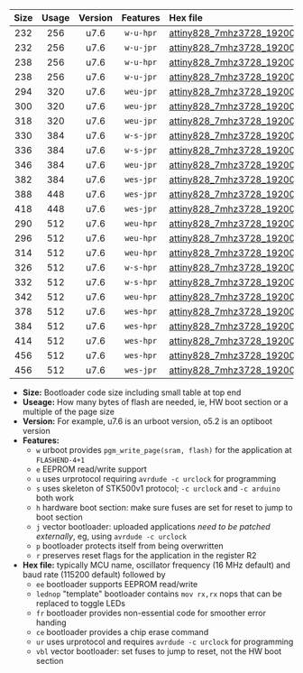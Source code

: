 |Size|Usage|Version|Features|Hex file|
|:-:|:-:|:-:|:-:|:--|
|232|256|u7.6|`w-u-hpr`|[attiny828_7mhz3728_19200bps_ur.hex](https://raw.githubusercontent.com/stefanrueger/urboot/main/bootloaders/attiny828/fcpu_7mhz3728/19200_bps/attiny828_7mhz3728_19200bps_ur.hex)|
|232|256|u7.6|`w-u-jpr`|[attiny828_7mhz3728_19200bps_ur_vbl.hex](https://raw.githubusercontent.com/stefanrueger/urboot/main/bootloaders/attiny828/fcpu_7mhz3728/19200_bps/attiny828_7mhz3728_19200bps_ur_vbl.hex)|
|238|256|u7.6|`w-u-hpr`|[attiny828_7mhz3728_19200bps_lednop_ur.hex](https://raw.githubusercontent.com/stefanrueger/urboot/main/bootloaders/attiny828/fcpu_7mhz3728/19200_bps/attiny828_7mhz3728_19200bps_lednop_ur.hex)|
|238|256|u7.6|`w-u-jpr`|[attiny828_7mhz3728_19200bps_lednop_ur_vbl.hex](https://raw.githubusercontent.com/stefanrueger/urboot/main/bootloaders/attiny828/fcpu_7mhz3728/19200_bps/attiny828_7mhz3728_19200bps_lednop_ur_vbl.hex)|
|294|320|u7.6|`weu-jpr`|[attiny828_7mhz3728_19200bps_ee_ur_vbl.hex](https://raw.githubusercontent.com/stefanrueger/urboot/main/bootloaders/attiny828/fcpu_7mhz3728/19200_bps/attiny828_7mhz3728_19200bps_ee_ur_vbl.hex)|
|300|320|u7.6|`weu-jpr`|[attiny828_7mhz3728_19200bps_ee_lednop_ur_vbl.hex](https://raw.githubusercontent.com/stefanrueger/urboot/main/bootloaders/attiny828/fcpu_7mhz3728/19200_bps/attiny828_7mhz3728_19200bps_ee_lednop_ur_vbl.hex)|
|318|320|u7.6|`weu-jpr`|[attiny828_7mhz3728_19200bps_ee_lednop_fr_ur_vbl.hex](https://raw.githubusercontent.com/stefanrueger/urboot/main/bootloaders/attiny828/fcpu_7mhz3728/19200_bps/attiny828_7mhz3728_19200bps_ee_lednop_fr_ur_vbl.hex)|
|330|384|u7.6|`w-s-jpr`|[attiny828_7mhz3728_19200bps_vbl.hex](https://raw.githubusercontent.com/stefanrueger/urboot/main/bootloaders/attiny828/fcpu_7mhz3728/19200_bps/attiny828_7mhz3728_19200bps_vbl.hex)|
|336|384|u7.6|`w-s-jpr`|[attiny828_7mhz3728_19200bps_lednop_vbl.hex](https://raw.githubusercontent.com/stefanrueger/urboot/main/bootloaders/attiny828/fcpu_7mhz3728/19200_bps/attiny828_7mhz3728_19200bps_lednop_vbl.hex)|
|346|384|u7.6|`weu-jpr`|[attiny828_7mhz3728_19200bps_ee_lednop_fr_ce_ur_vbl.hex](https://raw.githubusercontent.com/stefanrueger/urboot/main/bootloaders/attiny828/fcpu_7mhz3728/19200_bps/attiny828_7mhz3728_19200bps_ee_lednop_fr_ce_ur_vbl.hex)|
|382|384|u7.6|`wes-jpr`|[attiny828_7mhz3728_19200bps_ee_vbl.hex](https://raw.githubusercontent.com/stefanrueger/urboot/main/bootloaders/attiny828/fcpu_7mhz3728/19200_bps/attiny828_7mhz3728_19200bps_ee_vbl.hex)|
|388|448|u7.6|`wes-jpr`|[attiny828_7mhz3728_19200bps_ee_lednop_vbl.hex](https://raw.githubusercontent.com/stefanrueger/urboot/main/bootloaders/attiny828/fcpu_7mhz3728/19200_bps/attiny828_7mhz3728_19200bps_ee_lednop_vbl.hex)|
|418|448|u7.6|`wes-jpr`|[attiny828_7mhz3728_19200bps_ee_lednop_fr_vbl.hex](https://raw.githubusercontent.com/stefanrueger/urboot/main/bootloaders/attiny828/fcpu_7mhz3728/19200_bps/attiny828_7mhz3728_19200bps_ee_lednop_fr_vbl.hex)|
|290|512|u7.6|`weu-hpr`|[attiny828_7mhz3728_19200bps_ee_ur.hex](https://raw.githubusercontent.com/stefanrueger/urboot/main/bootloaders/attiny828/fcpu_7mhz3728/19200_bps/attiny828_7mhz3728_19200bps_ee_ur.hex)|
|296|512|u7.6|`weu-hpr`|[attiny828_7mhz3728_19200bps_ee_lednop_ur.hex](https://raw.githubusercontent.com/stefanrueger/urboot/main/bootloaders/attiny828/fcpu_7mhz3728/19200_bps/attiny828_7mhz3728_19200bps_ee_lednop_ur.hex)|
|314|512|u7.6|`weu-hpr`|[attiny828_7mhz3728_19200bps_ee_lednop_fr_ur.hex](https://raw.githubusercontent.com/stefanrueger/urboot/main/bootloaders/attiny828/fcpu_7mhz3728/19200_bps/attiny828_7mhz3728_19200bps_ee_lednop_fr_ur.hex)|
|326|512|u7.6|`w-s-hpr`|[attiny828_7mhz3728_19200bps.hex](https://raw.githubusercontent.com/stefanrueger/urboot/main/bootloaders/attiny828/fcpu_7mhz3728/19200_bps/attiny828_7mhz3728_19200bps.hex)|
|332|512|u7.6|`w-s-hpr`|[attiny828_7mhz3728_19200bps_lednop.hex](https://raw.githubusercontent.com/stefanrueger/urboot/main/bootloaders/attiny828/fcpu_7mhz3728/19200_bps/attiny828_7mhz3728_19200bps_lednop.hex)|
|342|512|u7.6|`weu-hpr`|[attiny828_7mhz3728_19200bps_ee_lednop_fr_ce_ur.hex](https://raw.githubusercontent.com/stefanrueger/urboot/main/bootloaders/attiny828/fcpu_7mhz3728/19200_bps/attiny828_7mhz3728_19200bps_ee_lednop_fr_ce_ur.hex)|
|378|512|u7.6|`wes-hpr`|[attiny828_7mhz3728_19200bps_ee.hex](https://raw.githubusercontent.com/stefanrueger/urboot/main/bootloaders/attiny828/fcpu_7mhz3728/19200_bps/attiny828_7mhz3728_19200bps_ee.hex)|
|384|512|u7.6|`wes-hpr`|[attiny828_7mhz3728_19200bps_ee_lednop.hex](https://raw.githubusercontent.com/stefanrueger/urboot/main/bootloaders/attiny828/fcpu_7mhz3728/19200_bps/attiny828_7mhz3728_19200bps_ee_lednop.hex)|
|414|512|u7.6|`wes-hpr`|[attiny828_7mhz3728_19200bps_ee_lednop_fr.hex](https://raw.githubusercontent.com/stefanrueger/urboot/main/bootloaders/attiny828/fcpu_7mhz3728/19200_bps/attiny828_7mhz3728_19200bps_ee_lednop_fr.hex)|
|456|512|u7.6|`wes-hpr`|[attiny828_7mhz3728_19200bps_ee_lednop_fr_ce.hex](https://raw.githubusercontent.com/stefanrueger/urboot/main/bootloaders/attiny828/fcpu_7mhz3728/19200_bps/attiny828_7mhz3728_19200bps_ee_lednop_fr_ce.hex)|
|456|512|u7.6|`wes-jpr`|[attiny828_7mhz3728_19200bps_ee_lednop_fr_ce_vbl.hex](https://raw.githubusercontent.com/stefanrueger/urboot/main/bootloaders/attiny828/fcpu_7mhz3728/19200_bps/attiny828_7mhz3728_19200bps_ee_lednop_fr_ce_vbl.hex)|

- **Size:** Bootloader code size including small table at top end
- **Useage:** How many bytes of flash are needed, ie, HW boot section or a multiple of the page size
- **Version:** For example, u7.6 is an urboot version, o5.2 is an optiboot version
- **Features:**
  + `w` urboot provides `pgm_write_page(sram, flash)` for the application at `FLASHEND-4+1`
  + `e` EEPROM read/write support
  + `u` uses urprotocol requiring `avrdude -c urclock` for programming
  + `s` uses skeleton of STK500v1 protocol; `-c urclock` and `-c arduino` both work
  + `h` hardware boot section: make sure fuses are set for reset to jump to boot section
  + `j` vector bootloader: uploaded applications *need to be patched externally*, eg, using `avrdude -c urclock`
  + `p` bootloader protects itself from being overwritten
  + `r` preserves reset flags for the application in the register R2
- **Hex file:** typically MCU name, oscillator frequency (16 MHz default) and baud rate (115200 default) followed by
  + `ee` bootloader supports EEPROM read/write
  + `lednop` "template" bootloader contains `mov rx,rx` nops that can be replaced to toggle LEDs
  + `fr` bootloader provides non-essential code for smoother error handing
  + `ce` bootloader provides a chip erase command
  + `ur` uses urprotocol and requires `avrdude -c urclock` for programming
  + `vbl` vector bootloader: set fuses to jump to reset, not the HW boot section
